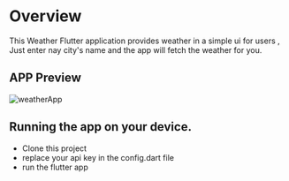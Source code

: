 # Overview
This Weather Flutter application provides weather in a simple ui for users , Just enter nay city's name and the app will fetch the weather for you.  

## APP Preview
![weatherApp](https://github.com/user-attachments/assets/bae298bf-2180-4c46-ae66-e07c2fb63cc0)


## Running the app on your device.
* Clone this project
* replace your api key in the config.dart file
* run the flutter app

